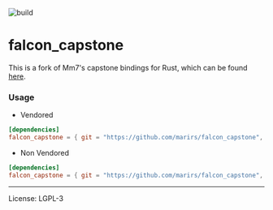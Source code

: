 ![build](https://img.shields.io/github/workflow/status/falconre/falcon_capstone/rust)

# falcon_capstone

This is a fork of Mm7's capstone bindings for Rust, which can be found [here](https://github.com/Mm7/capstone-rust/).

### Usage
- Vendored
```toml
[dependencies]
falcon_capstone = { git = "https://github.com/marirs/falcon_capstone", branch = "master", features = ["vendored"] }
```

- Non Vendored
```toml
[dependencies]
falcon_capstone = { git = "https://github.com/marirs/falcon_capstone", branch = "master" }
```

---
License: LGPL-3